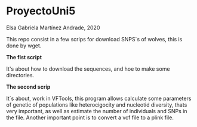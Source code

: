# ProyectoUni5

Elsa Gabriela Martínez Andrade, 2020



This repo consist in a few scrips for download SNPS´s of wolves, this is done by wget.

**The fist script**

It's about how to download the sequences, and hoe to make some directories.


**The second scrip**

It´s about, work in VFTools, this program allows calculate some parameters of genetic of populations like
heterocigocity and nucleotid diversity, thats very important, as well as estimate the number of individuals and SNPs in the file.
Another important point is to convert a vcf file to a plink file.







